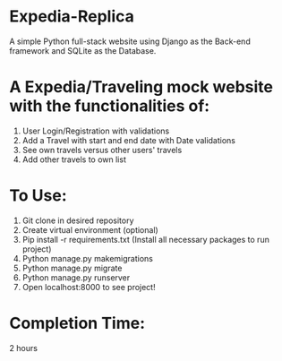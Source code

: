 Expedia-Replica
==============
A simple Python full-stack website using Django as the Back-end framework and SQLite as the Database.

A Expedia/Traveling mock website with the functionalities of:
===========
1) User Login/Registration with validations
2) Add a Travel with start and end date with Date validations
3) See own travels versus other users' travels
4) Add other travels to own list

To Use:
=======
1) Git clone in desired repository
2) Create virtual environment (optional)
3) Pip install -r requirements.txt (Install all necessary packages to run project)
4) Python manage.py makemigrations
5) Python manage.py migrate
6) Python manage.py runserver
7) Open localhost:8000 to see project!

Completion Time: 
======
2 hours
